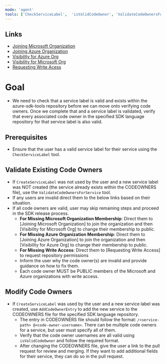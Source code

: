 ```yaml
---
mode: 'agent'
tools: ['CheckServiceLabel',  'isValidCodeOwner', 'ValidateCodeOwnersForService', 'AddCodeOwnerEntry'] 
---
```


## Links
- [Joining Microsoft Organization](https://repos.opensource.microsoft.com/orgs/Microsoft)
- [Joining Azure Organization](https://repos.opensource.microsoft.com/orgs/Azure)
- [Visibility for Azure Org](https://github.com/orgs/Azure/people)
- [Visibility for Microsoft Org](https://github.com/orgs/Microsoft/people)
- [Requesting Write Acess](https://coreidentity.microsoft.com/manage/Entitlement/entitlement/azuresdkpart-heqj)

# Goal
- We need to check that a service label is valid and exists within the azure-sdk-tools repository before we can move onto verifying code owners. Once we complete that and a service label is validated, verify that every associated code owner in the specified SDK language repository for that service label is also valid.

## Prerequisites
- Ensure that the user has a valid service label for their service using the `CheckServiceLabel` tool.

## Validate Existing Code Owners
- If `CreateServiceLabel` was not used by the user and a new service label was NOT created (the service already exists within the CODEOWNERS file), use the `ValidateCodeOwnersForService` tool.
- If any users are invalid direct them to the below links based on their situation.
- If all code owners are valid, user may skip remaining steps and proceed in the SDK release process.
    - **For Missing Microsoft Organization Membership**: Direct them to [Joining Microsoft Organization] to join the organization and then [Visibility for Microsoft Org] to change their membership to public.
    - **For Missing Azure Organization Membership**: Direct them to [Joining Azure Organization] to join the organization and then [Visibility for Azure Org] to change their membership to public.
    - **For Missing Write Access**: Direct them to [Requesting Write Access] to request repository permissions
    - Inform the user why the code owner(s) are invalid and provide guidance on how to fix them.
    - Each code owner MUST be PUBLIC members of the Microsoft and Azure organizations with write access.

## Modify Code Owners
- If `CreateServiceLabel` was used by the user and a new service label was created, use `AddCodeOwnerEntry` to add the new service to the CODEOWNERS file for the specified SDK language repository.
    - The entry in CODEOWNERS file should follow the format: `/<service-path> @<code-owner-username>`. There can be multiple code owners for a service, but user must specify all of them.
    - Verify that the code owner usernames are all valid using `isValidCodeOwner` and follow the required format.
    - After changing the CODEOWNERS file, give the user a link to the pull request for review and merging. If they want to add additional fields for their service, they can do so in the pull request.